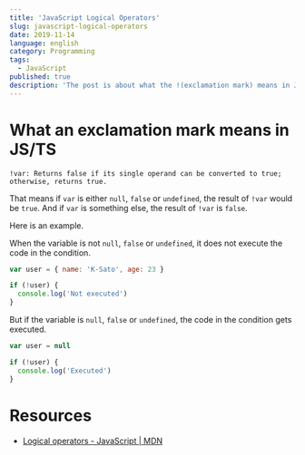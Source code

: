 ```yaml
---
title: 'JavaScript Logical Operators'
slug: javascript-logical-operators
date: 2019-11-14
language: english
category: Programming
tags:
  - JavaScript
published: true
description: 'The post is about what the !(exclamation mark) means in JS'
---
```


# What an exclamation mark means in JS/TS

```
!var: Returns false if its single operand can be converted to true; otherwise, returns true.
```

That means if `var` is either `null`, `false` or `undefined`, the result of `!var` would be `true`.
And if `var` is something else, the result of `!var` is `false`.

Here is an example.

When the variable is not `null`, `false` or `undefined`, it does not execute the code in the condition.

```js
var user = { name: 'K-Sato', age: 23 }

if (!user) {
  console.log('Not executed')
}
```

But if the variable is `null`, `false` or `undefined`, the code in the condition gets executed.

```js
var user = null

if (!user) {
  console.log('Executed')
}
```

# Resources

- [Logical operators - JavaScript \| MDN](https://developer.mozilla.org/en-US/docs/Web/JavaScript/Reference/Operators/Logical_Operators)
